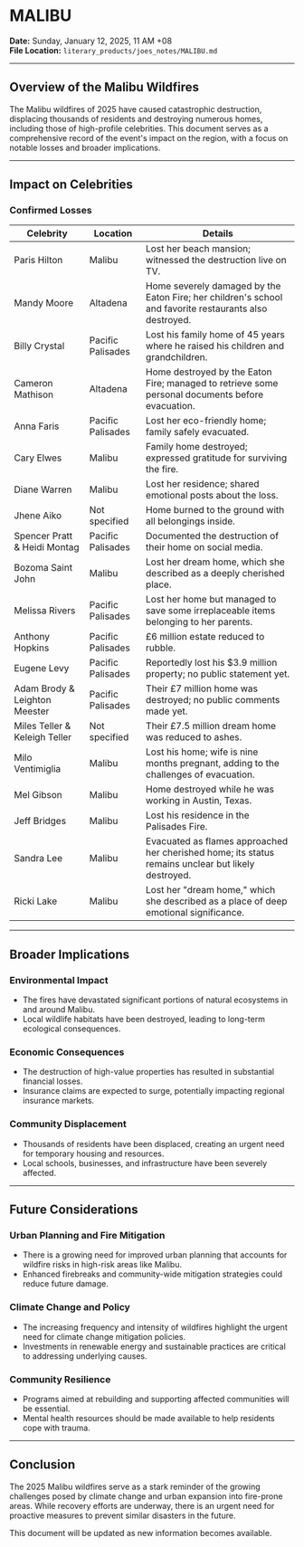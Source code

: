 # MALIBU

**Date:** Sunday, January 12, 2025, 11 AM +08  
**File Location:** `literary_products/joes_notes/MALIBU.md`

---

## **Overview of the Malibu Wildfires**

The Malibu wildfires of 2025 have caused catastrophic destruction, displacing thousands of residents and destroying numerous homes, including those of high-profile celebrities. This document serves as a comprehensive record of the event's impact on the region, with a focus on notable losses and broader implications.

---

## **Impact on Celebrities**

### **Confirmed Losses**
| **Celebrity**               | **Location**             | **Details**                                                                                                   |
|-----------------------------|--------------------------|---------------------------------------------------------------------------------------------------------------|
| Paris Hilton               | Malibu                  | Lost her beach mansion; witnessed the destruction live on TV.                                                |
| Mandy Moore                | Altadena                | Home severely damaged by the Eaton Fire; her children's school and favorite restaurants also destroyed.       |
| Billy Crystal              | Pacific Palisades       | Lost his family home of 45 years where he raised his children and grandchildren.                              |
| Cameron Mathison           | Altadena                | Home destroyed by the Eaton Fire; managed to retrieve some personal documents before evacuation.              |
| Anna Faris                 | Pacific Palisades       | Lost her eco-friendly home; family safely evacuated.                                                         |
| Cary Elwes                 | Malibu                  | Family home destroyed; expressed gratitude for surviving the fire.                                           |
| Diane Warren               | Malibu                  | Lost her residence; shared emotional posts about the loss.                                                   |
| Jhene Aiko                 | Not specified           | Home burned to the ground with all belongings inside.                                                        |
| Spencer Pratt & Heidi Montag | Pacific Palisades     | Documented the destruction of their home on social media.                                                    |
| Bozoma Saint John          | Malibu                  | Lost her dream home, which she described as a deeply cherished place.                                        |
| Melissa Rivers             | Pacific Palisades       | Lost her home but managed to save some irreplaceable items belonging to her parents.                         |
| Anthony Hopkins            | Pacific Palisades       | £6 million estate reduced to rubble.                                                                         |
| Eugene Levy                | Pacific Palisades       | Reportedly lost his $3.9 million property; no public statement yet.                                          |
| Adam Brody & Leighton Meester | Pacific Palisades    | Their £7 million home was destroyed; no public comments made yet.                                            |
| Miles Teller & Keleigh Teller | Not specified         | Their £7.5 million dream home was reduced to ashes.                                                          |
| Milo Ventimiglia           | Malibu                  | Lost his home; wife is nine months pregnant, adding to the challenges of evacuation.                         |
| Mel Gibson                 | Malibu                  | Home destroyed while he was working in Austin, Texas.                                                        |
| Jeff Bridges               | Malibu                  | Lost his residence in the Palisades Fire.                                                                    |
| Sandra Lee                 | Malibu                  | Evacuated as flames approached her cherished home; its status remains unclear but likely destroyed.           |
| Ricki Lake                | Malibu                   | Lost her "dream home," which she described as a place of deep emotional significance.                        |

---

## **Broader Implications**

### **Environmental Impact**
- The fires have devastated significant portions of natural ecosystems in and around Malibu.
- Local wildlife habitats have been destroyed, leading to long-term ecological consequences.

### **Economic Consequences**
- The destruction of high-value properties has resulted in substantial financial losses.
- Insurance claims are expected to surge, potentially impacting regional insurance markets.

### **Community Displacement**
- Thousands of residents have been displaced, creating an urgent need for temporary housing and resources.
- Local schools, businesses, and infrastructure have been severely affected.

---

## **Future Considerations**

### **Urban Planning and Fire Mitigation**
- There is a growing need for improved urban planning that accounts for wildfire risks in high-risk areas like Malibu.
- Enhanced firebreaks and community-wide mitigation strategies could reduce future damage.

### **Climate Change and Policy**
- The increasing frequency and intensity of wildfires highlight the urgent need for climate change mitigation policies.
- Investments in renewable energy and sustainable practices are critical to addressing underlying causes.

### **Community Resilience**
- Programs aimed at rebuilding and supporting affected communities will be essential.
- Mental health resources should be made available to help residents cope with trauma.

---

## **Conclusion**

The 2025 Malibu wildfires serve as a stark reminder of the growing challenges posed by climate change and urban expansion into fire-prone areas. While recovery efforts are underway, there is an urgent need for proactive measures to prevent similar disasters in the future.

This document will be updated as new information becomes available.
